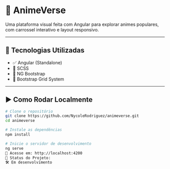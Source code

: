 # 🎌 AnimeVerse

Uma plataforma visual feita com Angular para explorar animes populares, com carrossel interativo e layout responsivo.

---

## 🚀 Tecnologias Utilizadas

- ✅ Angular (Standalone)
- 🎨 SCSS
- 💠 NG Bootstrap
- 🧱 Bootstrap Grid System

---

## ▶️ Como Rodar Localmente

```bash
# Clone o repositório
git clone https://github.com/NycoleRodriguez/animeverse.git
cd animeverse

# Instale as dependências
npm install

# Inicie o servidor de desenvolvimento
ng serve
🔗 Acesse em: http://localhost:4200
📌 Status do Projeto:
🛠️ Em desenvolvimento
